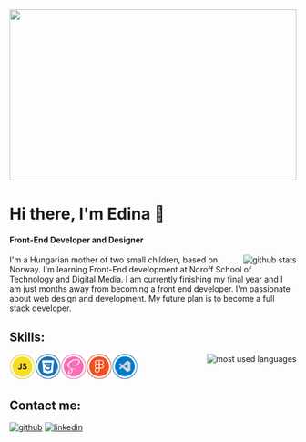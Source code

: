 
<img src='https://user-images.githubusercontent.com/52853951/205633934-695ebdf6-fae8-4396-a2d3-62e12bd023bb.png' height='300' width=100% >

# Hi there, I'm Edina 🤗
#### Front-End Developer and Designer

<img align='right' src='https://github-readme-stats.vercel.app/api?username=edinanorge&show_icons=true' alt='github stats'>


I'm a Hungarian mother of two small children, based on Norway. I'm learning Front-End development at Noroff School of Technology and Digital Media. I am currently finishing my final year and I am just months away from becoming a front end developer. I'm passionate about web design and development. My future plan is to become a full stack developer.




## Skills: 
<img align="left" width="45px" src="https://github.com/Pedro-Murilo/icons-for-readme/blob/main/.github/js-icon.svg" alt="Javascript Icon" />
<img align="left" width="45px" src="https://github.com/Pedro-Murilo/icons-for-readme/blob/main/.github/css-icon.svg" alt="CSS Icon" />
<img align="left" width="45px" src="https://github.com/Pedro-Murilo/icons-for-readme/blob/main/.github/sass-icon.svg" alt="SASS Icon" />
<img align="left" width="45px" src="https://github.com/Pedro-Murilo/icons-for-readme/blob/main/.github/figma-icon.svg" alt="Figma Icon" />
<img width="45px" src="https://github.com/Pedro-Murilo/icons-for-readme/blob/main/.github/vscode-icon.svg" alt="VSCode Icon" />

<img align='right' src='https://github-readme-stats.vercel.app/api/top-langs/?username=edinanorge&layout=compact' alt='most used languages'>


## Contact me: 
[<img src='https://cdn.jsdelivr.net/npm/simple-icons@3.0.1/icons/github.svg' alt='github' height='40'>](https://github.com/edinanorge) 
[<img src='https://cdn.jsdelivr.net/npm/simple-icons@3.0.1/icons/linkedin.svg' alt='linkedin' height='40'>](https://linkedin.com/in/edina-i-42228317b)  
 


